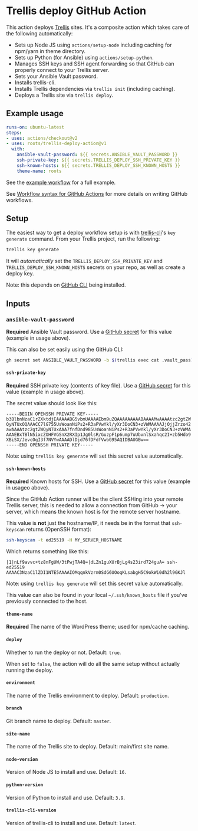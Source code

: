 # Trellis deploy GitHub Action

This action deploys [Trellis](https://github.com/roots/trellis) sites. It's a composite action which takes care of the following automatically:

* Sets up Node JS using `actions/setup-node` including caching for npm/yarn in theme directory.
* Sets up Python (for Ansible) using `actions/setup-python`.
* Manages SSH keys and SSH agent forwarding so that GitHub can properly connect to your Trellis server.
* Sets your Ansible Vault password.
* Installs trellis-cli.
* Installs Trellis dependencies via `trellis init` (including caching).
* Deploys a Trellis site via `trellis deploy`.

## Example usage

```yaml
runs-on: ubuntu-latest
steps:
- uses: actions/checkout@v2
- uses: roots/trellis-deploy-action@v1
  with:
    ansible-vault-password: ${{ secrets.ANSIBLE_VAULT_PASSWORD }}
    ssh-private-key: ${{ secrets.TRELLIS_DEPLOY_SSH_PRIVATE_KEY }}
    ssh-known-hosts: ${{ secrets.TRELLIS_DEPLOY_SSH_KNOWN_HOSTS }}
    theme-name: roots
```

See the [example workflow](./example-workflow.yml) for a full example.

See [Workflow syntax for GitHub Actions](https://help.github.com/en/articles/workflow-syntax-for-github-actions) for more details on writing GitHub workflows.

## Setup

The easiest way to get a deploy workflow setup is with [trellis-cli](https://github.com/roots/trellis-cli)'s `key generate` command. From your Trellis project, run the following:

```bash
trellis key generate
```

It will _automatically_ set the `TRELLIS_DEPLOY_SSH_PRIVATE_KEY` and `TRELLIS_DEPLOY_SSH_KNOWN_HOSTS` secrets on your repo, as well as create a deploy key.

Note: this depends on [GitHub CLI](https://cli.github.com/) being installed.

## Inputs

### `ansible-vault-password`
**Required** Ansible Vault password. Use a [GitHub secret](https://docs.github.com/en/actions/security-guides/encrypted-secrets) for this value (example in usage
above).

This can also be set easily using the GitHub CLI:

```bash
gh secret set ANSIBLE_VAULT_PASSWORD -b $(trellis exec cat .vault_pass)
```

#### `ssh-private-key`
**Required** SSH private key (contents of key file). Use a [GitHub secret](https://docs.github.com/en/actions/security-guides/encrypted-secrets) for this value 
(example in usage above).

The secret value should look like this:

```plain
-----BEGIN OPENSSH PRIVATE KEY-----
b3BlbnNzaC1rZXktdjEAAAAABG5vbmUAAAAEbm9uZQAAAAAAAAABAAAAMwAAAAtzc2gtZW
QyNTUxOQAAACC7lG755UsWoanNiPs2+R3aPVwYkl/yXr3DoCN3+zVWMAAAAJjOjjZrzo42
awAAAAtzc2gtZWQyNTUxAAA7fnfDnd985UsWoanNiPs2+R3aPVwYkl/yXr3DoCN3+zVWMA
AAAEBxTBlN5ixcZOHFVGSnX2RXIp1Jg0lsR/GuzpF1p6ump7uUbvnlSxahqc2I+zb5Hdo9
XBiSX/JevcOgI3f7NVYwAAAADlDjd76fDFdfVwbG95AQIDBAUGBw==
-----END OPENSSH PRIVATE KEY-----
```

Note: using `trellis key generate` will set this secret value automatically.

#### `ssh-known-hosts`
**Required** Known hosts for SSH. Use a [GitHub secret](https://docs.github.com/en/actions/security-guides/encrypted-secrets) for this value (example in usageo
above).

Since the GitHub Action runner will be the client SSHing into your remote
Trellis server, this is needed to allow a connection from GitHub -> your server,
which means the known host is for the remote server hostname.

This value is **not** just the hostname/IP, it needs be in the format that
`ssh-keyscan` returns (OpenSSH format):

```bash
ssh-keyscan -t ed25519 -H MY_SERVER_HOSTNAME
```

Which returns something like this:
```plain
|1|nLf9avvc+tz8nFgUW/3tPwjTA4Q=|dLZn1guXUrBjLg4s23ird724guA= ssh-ed25519 AAAAC3NzaC1lZDI1NTE5AAAAIOMqqnkVzrm0SdG6UOoqKLsabgH5C9okWi0dh2l9GKJl
```

Note: using `trellis key generate` will set this secret value automatically.

This value can also be found in your local `~/.ssh/known_hosts` file if you've
previously connected to the host.

#### `theme-name`

**Required** The name of the WordPress theme; used for npm/cache caching.

#### `deploy`

Whether to run the deploy or not. Default: `true`.

When set to `false`, the action will do all the same setup without actually
running the deploy.

#### `environment`

The name of the Trellis environment to deploy. Default: `production`.

#### `branch`

Git branch name to deploy. Default: `master`.

#### `site-name`

The name of the Trellis site to deploy. Default: main/first site name.

#### `node-version`

Version of Node JS to install and use. Default: `16`.

#### `python-version`

Version of Python to install and use. Default: `3.9`.

#### `trellis-cli-version`

Version of trellis-cli to install and use. Default: `latest`.
